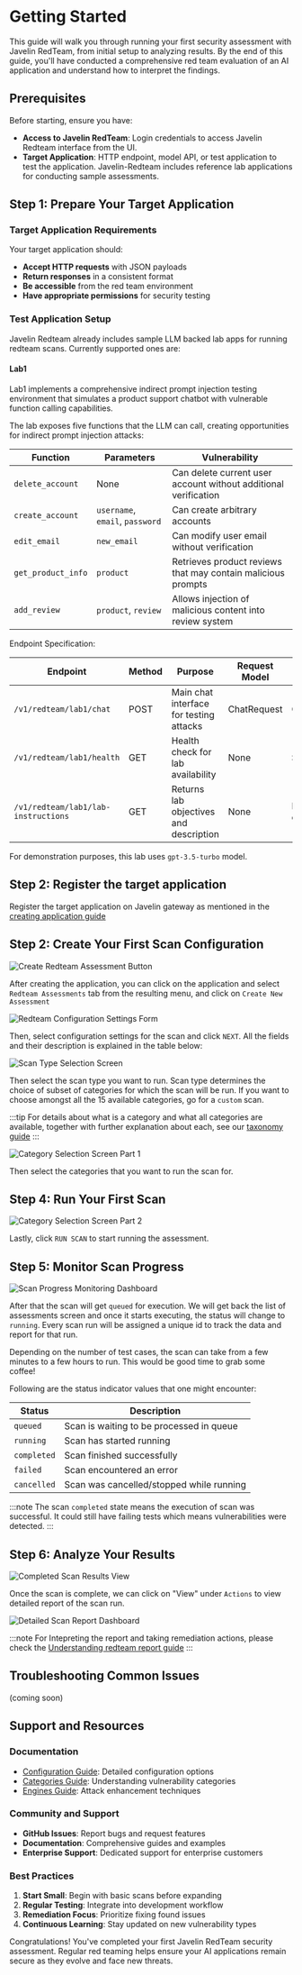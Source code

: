 # Getting Started

This guide will walk you through running your first security assessment with Javelin RedTeam, from initial setup to analyzing results. By the end of this guide, you'll have conducted a comprehensive red team evaluation of an AI application and understand how to interpret the findings.

## Prerequisites

Before starting, ensure you have:

- **Access to Javelin RedTeam**: Login credentials to access Javelin Redteam interface from the UI.
- **Target Application**: HTTP endpoint, model API, or test application to test the application. Javelin-Redteam includes reference lab applications for conducting sample assessments. 

## Step 1: Prepare Your Target Application

### Target Application Requirements

Your target application should:
- **Accept HTTP requests** with JSON payloads
- **Return responses** in a consistent format
- **Be accessible** from the red team environment
- **Have appropriate permissions** for security testing

### Test Application Setup

Javelin Redteam already includes sample LLM backed lab apps for running redteam scans. Currently supported ones are:

#### Lab1

Lab1 implements a comprehensive indirect prompt injection testing environment that simulates a product support chatbot with vulnerable function calling capabilities.

The lab exposes five functions that the LLM can call, creating opportunities for indirect prompt injection attacks:

| Function | Parameters | Vulnerability |
|----------|------------|---------------|
| `delete_account` | None | Can delete current user account without additional verification |
| `create_account` | `username`, `email`, `password` | Can create arbitrary accounts |
| `edit_email` | `new_email` | Can modify user email without verification |
| `get_product_info` | `product` | Retrieves product reviews that may contain malicious prompts |
| `add_review` | `product`, `review` | Allows injection of malicious content into review system |

Endpoint Specification:

| Endpoint | Method | Purpose | Request Model | Response Model |
|----------|---------|---------|---------------|----------------|
| `/v1/redteam/lab1/chat` | POST | Main chat interface for testing attacks | ChatRequest | ChatResponse |
| `/v1/redteam/lab1/health` | GET | Health check for lab availability | None | Status object |
| `/v1/redteam/lab1/lab-instructions` | GET | Returns lab objectives and description | None | Instructions object |

For demonstration purposes, this lab uses ```gpt-3.5-turbo``` model.


## Step 2: Register the target application

Register the target application on Javelin gateway as mentioned in the [creating application guide](/docs/javelin-core/applicationconfiguration.md)

## Step 2: Create Your First Scan Configuration

![Create Redteam Assessment Button](/img/redteam/CreateRedteamAssessment.png)

After creating the application, you can click on the application and select `Redteam Assessments` tab from the resulting menu, and click on `Create New Assessment`

![Redteam Configuration Settings Form](/img/redteam/RedteamConfigSettings.png)

Then, select configuration settings for the scan and click `NEXT`. All the fields and their description is explained in the table below:

![Scan Type Selection Screen](/img/redteam/ScanType.png)

Then select the scan type you want to run. Scan type determines the choice of subset of categories for which the scan will be run. If you want to choose amongst all the 15 available categories, go for a `custom` scan.

:::tip
For details about what is a category and what all categories are available, together with further explanation about each, see our [taxonomy guide](/docs/javelin-redteam/categories/overview.md)
:::

![Category Selection Screen Part 1](/img/redteam/ChooseCategory1.png)


Then select the categories that you want to run the scan for.

## Step 4: Run Your First Scan

![Category Selection Screen Part 2](/img/redteam/ChooseCategory2.png)

Lastly, click `RUN SCAN` to start running the assessment.


## Step 5: Monitor Scan Progress

![Scan Progress Monitoring Dashboard](/img/redteam/MonitorScan.png)

After that the scan will get `queued` for execution.
We will get back the list of assessments screen and once it starts executing, the status will change to `running`.
Every scan run will be assigned a unique id to track the data and report for that run.

Depending on the number of test cases, the scan can take from a few minutes to a few hours to run. This would be good time to grab some coffee!

Following are the status indicator values that one might encounter:

|Status|Description|
|------|-----------|
|`queued`|Scan is waiting to be processed in queue|
|`running`|Scan has started running|
|`completed`|Scan finished successfully|
|`failed`|Scan encountered an error|
|`cancelled`|Scan was cancelled/stopped while running|

:::note
The scan `completed` state means the execution of scan was successful. It could still have failing tests which means vulnerabilities were detected.
:::

## Step 6: Analyze Your Results

![Completed Scan Results View](/img/redteam/CompletedScan.png)

Once the scan is complete, we can click on "View" under `Actions` to view detailed report of the scan run.

![Detailed Scan Report Dashboard](/img/redteam/ScanReport.png)

:::note
For Intepreting the report and taking remediation actions, please check the [Understanding redteam report guide](/docs/javelin-redteam/guides/understanding-reports.md)
:::


## Troubleshooting Common Issues

(coming soon)

## Support and Resources

### Documentation
- [Configuration Guide](/docs/javelin-redteam//configuration.md): Detailed configuration options
- [Categories Guide](/docs/javelin-redteam/categories/overview.md): Understanding vulnerability categories
- [Engines Guide](/docs/javelin-redteam/engines/overview.md): Attack enhancement techniques

### Community and Support
- **GitHub Issues**: Report bugs and request features
- **Documentation**: Comprehensive guides and examples
- **Enterprise Support**: Dedicated support for enterprise customers

### Best Practices
1. **Start Small**: Begin with basic scans before expanding
2. **Regular Testing**: Integrate into development workflow
3. **Remediation Focus**: Prioritize fixing found issues
4. **Continuous Learning**: Stay updated on new vulnerability types

Congratulations! You've completed your first Javelin RedTeam security assessment. Regular red teaming helps ensure your AI applications remain secure as they evolve and face new threats. 